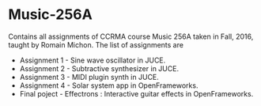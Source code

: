 # Music-256A
Contains all assignments of CCRMA course Music 256A taken in Fall, 2016, taught by Romain Michon. The
list of assignments are
<ul>
<li> Assignment 1 - Sine wave oscillator in JUCE. </li>
<li> Assignment 2 - Subtractive synthesizer in JUCE. </li>
<li> Assignment 3 - MIDI plugin synth in JUCE. </li>
<li> Assignment 4 - Solar system app in OpenFrameworks. </li>
<li> Final poject - Effectrons : Interactive guitar effects in OpenFrameworks. </li>
</ul>
